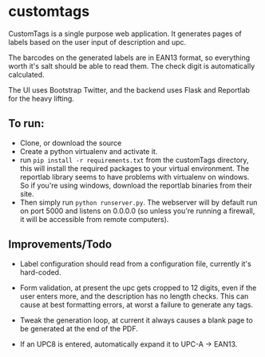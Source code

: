 customtags
==========

CustomTags is a single purpose web application.  It generates pages
of labels based on the user input of description and upc.

The barcodes on the generated labels are in EAN13 format, so everything
worth it's salt should be able to read them.  The check digit is
automatically calculated.

The UI uses Bootstrap Twitter, and the backend uses Flask and Reportlab
for the heavy lifting.

To run:
-------
* Clone, or download the source
* Create a python virtualenv and activate it.
* run `pip install -r requirements.txt` from the customTags directory, this
will install the required packages to your virtual environment.  The
reportlab library seems to have problems with virtualenv on windows.
So if you're using windows, download the reportlab binaries from their site.
* Then simply run `python runserver.py`.  The webserver will by default run
on port 5000 and listens on 0.0.0.0 (so unless you're running a firewall, it
will be accessible from remote computers).

Improvements/Todo
-----------------
* Label configuration should read from a configuration file, currently it's
hard-coded.

* Form validation, at present the upc gets cropped to 12 digits, even if the
user enters more, and the description has no length checks.  This can cause
at best formatting errors, at worst a failure to generate any tags.

* Tweak the generation loop, at current it always causes a blank page to be
generated at the end of the PDF.

* If an UPC8 is entered, automatically expand it to UPC-A -> EAN13.